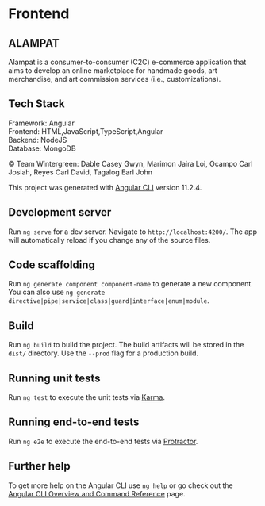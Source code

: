 # Frontend

## ALAMPAT

Alampat is a consumer-to-consumer (C2C) e-commerce application that aims to develop an online marketplace for handmade goods, art merchandise, and art commission services (i.e., customizations). 

## Tech Stack
Framework: Angular\
Frontend: HTML,JavaScript,TypeScript,Angular\
Backend: NodeJS\
Database: MongoDB

&copy; Team Wintergreen: Dable Casey Gwyn, Marimon Jaira Loi, Ocampo Carl Josiah, Reyes Carl David, Tagalog Earl John

This project was generated with [Angular CLI](https://github.com/angular/angular-cli) version 11.2.4.

## Development server

Run `ng serve` for a dev server. Navigate to `http://localhost:4200/`. The app will automatically reload if you change any of the source files.

## Code scaffolding

Run `ng generate component component-name` to generate a new component. You can also use `ng generate directive|pipe|service|class|guard|interface|enum|module`.

## Build

Run `ng build` to build the project. The build artifacts will be stored in the `dist/` directory. Use the `--prod` flag for a production build.

## Running unit tests

Run `ng test` to execute the unit tests via [Karma](https://karma-runner.github.io).

## Running end-to-end tests

Run `ng e2e` to execute the end-to-end tests via [Protractor](http://www.protractortest.org/).

## Further help

To get more help on the Angular CLI use `ng help` or go check out the [Angular CLI Overview and Command Reference](https://angular.io/cli) page.
